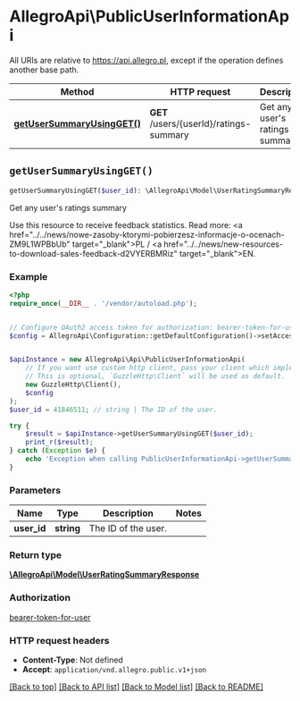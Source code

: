 # AllegroApi\PublicUserInformationApi

All URIs are relative to https://api.allegro.pl, except if the operation defines another base path.

| Method | HTTP request | Description |
| ------------- | ------------- | ------------- |
| [**getUserSummaryUsingGET()**](PublicUserInformationApi.md#getUserSummaryUsingGET) | **GET** /users/{userId}/ratings-summary | Get any user&#39;s ratings summary |


## `getUserSummaryUsingGET()`

```php
getUserSummaryUsingGET($user_id): \AllegroApi\Model\UserRatingSummaryResponse
```

Get any user's ratings summary

Use this resource to receive feedback statistics. Read more: <a href=\"../../news/nowe-zasoby-ktorymi-pobierzesz-informacje-o-ocenach-ZM9L1WPBbUb\" target=\"_blank\">PL</a> / <a href=\"../../news/new-resources-to-download-sales-feedback-d2VYERBMRiz\" target=\"_blank\">EN</a>.

### Example

```php
<?php
require_once(__DIR__ . '/vendor/autoload.php');


// Configure OAuth2 access token for authorization: bearer-token-for-user
$config = AllegroApi\Configuration::getDefaultConfiguration()->setAccessToken('YOUR_ACCESS_TOKEN');


$apiInstance = new AllegroApi\Api\PublicUserInformationApi(
    // If you want use custom http client, pass your client which implements `GuzzleHttp\ClientInterface`.
    // This is optional, `GuzzleHttp\Client` will be used as default.
    new GuzzleHttp\Client(),
    $config
);
$user_id = 41846511; // string | The ID of the user.

try {
    $result = $apiInstance->getUserSummaryUsingGET($user_id);
    print_r($result);
} catch (Exception $e) {
    echo 'Exception when calling PublicUserInformationApi->getUserSummaryUsingGET: ', $e->getMessage(), PHP_EOL;
}
```

### Parameters

| Name | Type | Description  | Notes |
| ------------- | ------------- | ------------- | ------------- |
| **user_id** | **string**| The ID of the user. | |

### Return type

[**\AllegroApi\Model\UserRatingSummaryResponse**](../Model/UserRatingSummaryResponse.md)

### Authorization

[bearer-token-for-user](../../README.md#bearer-token-for-user)

### HTTP request headers

- **Content-Type**: Not defined
- **Accept**: `application/vnd.allegro.public.v1+json`

[[Back to top]](#) [[Back to API list]](../../README.md#endpoints)
[[Back to Model list]](../../README.md#models)
[[Back to README]](../../README.md)
